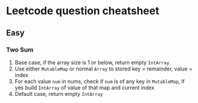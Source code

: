 # Leetcode question cheatsheet

## Easy

### Two Sum
1. Base case, if the array size is 1 or below, return empty `IntArray`
2. Use either `MutableMap` or normal `Array` to stored key = remainder, value = index
3. For each value `num` in nums, check if `num` is of any key in `MutableMap`, if yes build `IntArray` of value of that map and current index
4. Default case, return empty `IntArray`

